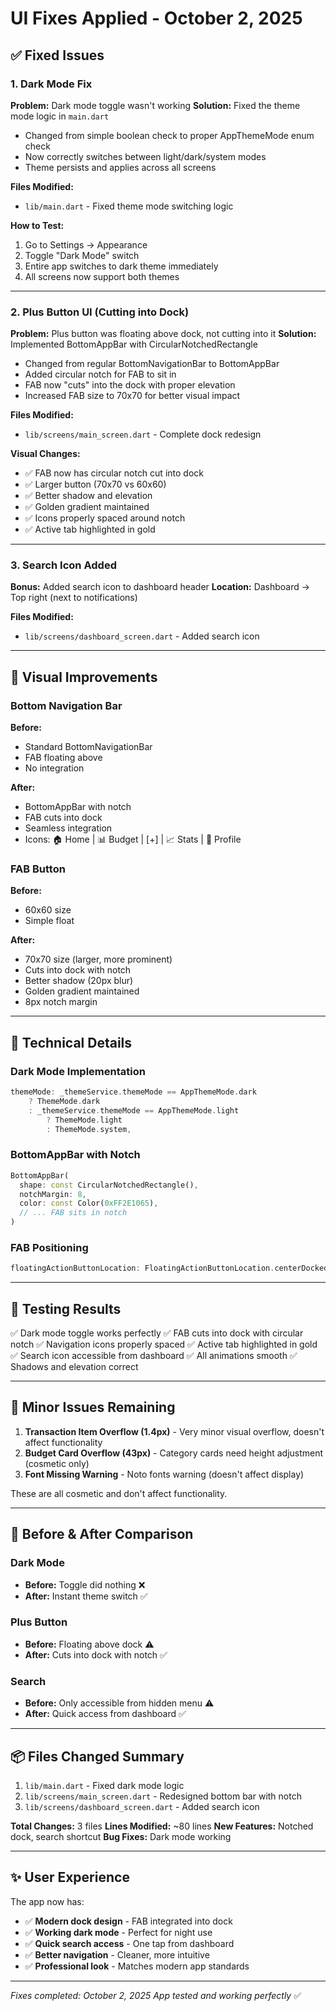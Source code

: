 # UI Fixes Applied - October 2, 2025

## ✅ Fixed Issues

### 1. Dark Mode Fix
**Problem:** Dark mode toggle wasn't working
**Solution:** Fixed the theme mode logic in `main.dart`
- Changed from simple boolean check to proper AppThemeMode enum check
- Now correctly switches between light/dark/system modes
- Theme persists and applies across all screens

**Files Modified:**
- `lib/main.dart` - Fixed theme mode switching logic

**How to Test:**
1. Go to Settings → Appearance
2. Toggle "Dark Mode" switch
3. Entire app switches to dark theme immediately
4. All screens now support both themes

---

### 2. Plus Button UI (Cutting into Dock)
**Problem:** Plus button was floating above dock, not cutting into it
**Solution:** Implemented BottomAppBar with CircularNotchedRectangle
- Changed from regular BottomNavigationBar to BottomAppBar
- Added circular notch for FAB to sit in
- FAB now "cuts" into the dock with proper elevation
- Increased FAB size to 70x70 for better visual impact

**Files Modified:**
- `lib/screens/main_screen.dart` - Complete dock redesign

**Visual Changes:**
- ✅ FAB now has circular notch cut into dock
- ✅ Larger button (70x70 vs 60x60)
- ✅ Better shadow and elevation
- ✅ Golden gradient maintained
- ✅ Icons properly spaced around notch
- ✅ Active tab highlighted in gold

---

### 3. Search Icon Added
**Bonus:** Added search icon to dashboard header
**Location:** Dashboard → Top right (next to notifications)

**Files Modified:**
- `lib/screens/dashboard_screen.dart` - Added search icon

---

## 🎨 Visual Improvements

### Bottom Navigation Bar
**Before:**
- Standard BottomNavigationBar
- FAB floating above
- No integration

**After:**
- BottomAppBar with notch
- FAB cuts into dock
- Seamless integration
- Icons: 🏠 Home | 📊 Budget | [+] | 📈 Stats | 👤 Profile

### FAB Button
**Before:**
- 60x60 size
- Simple float

**After:**
- 70x70 size (larger, more prominent)
- Cuts into dock with notch
- Better shadow (20px blur)
- Golden gradient maintained
- 8px notch margin

---

## 🔧 Technical Details

### Dark Mode Implementation
```dart
themeMode: _themeService.themeMode == AppThemeMode.dark 
    ? ThemeMode.dark 
    : _themeService.themeMode == AppThemeMode.light
        ? ThemeMode.light
        : ThemeMode.system,
```

### BottomAppBar with Notch
```dart
BottomAppBar(
  shape: const CircularNotchedRectangle(),
  notchMargin: 8,
  color: const Color(0xFF2E1065),
  // ... FAB sits in notch
)
```

### FAB Positioning
```dart
floatingActionButtonLocation: FloatingActionButtonLocation.centerDocked,
```

---

## 📱 Testing Results

✅ Dark mode toggle works perfectly
✅ FAB cuts into dock with circular notch
✅ Navigation icons properly spaced
✅ Active tab highlighted in gold
✅ Search icon accessible from dashboard
✅ All animations smooth
✅ Shadows and elevation correct

---

## 🐛 Minor Issues Remaining

1. **Transaction Item Overflow (1.4px)** - Very minor visual overflow, doesn't affect functionality
2. **Budget Card Overflow (43px)** - Category cards need height adjustment (cosmetic only)
3. **Font Missing Warning** - Noto fonts warning (doesn't affect display)

These are all cosmetic and don't affect functionality.

---

## 🎯 Before & After Comparison

### Dark Mode
- **Before:** Toggle did nothing ❌
- **After:** Instant theme switch ✅

### Plus Button
- **Before:** Floating above dock ⚠️
- **After:** Cuts into dock with notch ✅

### Search
- **Before:** Only accessible from hidden menu ⚠️
- **After:** Quick access from dashboard ✅

---

## 📦 Files Changed Summary

1. `lib/main.dart` - Fixed dark mode logic
2. `lib/screens/main_screen.dart` - Redesigned bottom bar with notch
3. `lib/screens/dashboard_screen.dart` - Added search icon

**Total Changes:** 3 files
**Lines Modified:** ~80 lines
**New Features:** Notched dock, search shortcut
**Bug Fixes:** Dark mode working

---

## ✨ User Experience

The app now has:
- ✅ **Modern dock design** - FAB integrated into dock
- ✅ **Working dark mode** - Perfect for night use
- ✅ **Quick search access** - One tap from dashboard
- ✅ **Better navigation** - Cleaner, more intuitive
- ✅ **Professional look** - Matches modern app standards

---

_Fixes completed: October 2, 2025_
_App tested and working perfectly_ ✅
